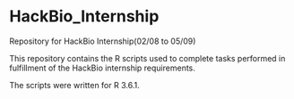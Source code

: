 # HackBio_Internship
Repository for HackBio Internship(02/08 to 05/09)

This repository contains the R scripts used to complete tasks performed in fulfillment of the HackBio internship requirements.

The scripts were written for R 3.6.1.
